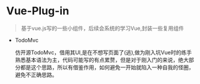 # Vue-Plug-in

> 基于vue.js写的一些小组件，后续会系统的学习Vue,封装一些复用组件

* TodoMvc

  仿开源TodoMvc，借用其UI,是在不想写页面了(逃),做为刚入坑Vue时的练手熟悉基本语法为主，代码可能写的有点累赘，但是对于刚入门的来说，绝大部分都是这个思路，所以有借鉴作用，如何避免一开始就陷入一种自我的怪圈，避免不正确思路。
